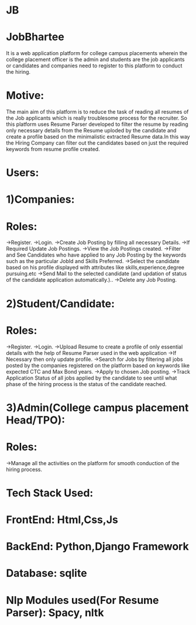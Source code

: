 # JB
# JobBhartee
It is a web application platform for college campus placements wherein the college placement officer is the admin and students are the job applicants or candidates
and companies need to register to this platform to conduct the hiring.
# Motive:
The main aim of this platform is to reduce the task of reading all resumes of the Job applicants which is really troublesome process for the recruiter.
So this platform uses Resume Parser developed to filter the resume by reading only necessary details from the Resume uploded by the candidate and create a profile based on the minimalistic extracted Resume data.In this way the Hiring Company can filter out the candidates based on just the required keywords from resume profile created.
# Users:
# 1)Companies:
# Roles:
->Register.
->Login.
->Create Job Posting by filling all necessary Details.
->If Required Update Job Postings.
->View the Job Postings created.
->Filter and See Candidates who have applied to any Job Posting by the keywords such as the particular JobId and Skills Preferred.
->Select the candidate based on his profile displayed with attributes like skills,experience,degree pursuing.etc
->Send Mail to the selected candidate (and updation of status of the candidate application automatically.)..
->Delete any Job Posting.
# 2)Student/Candidate:
# Roles:
->Register.
->Login.
->Upload Resume to create a profile of only essential details with the help of Resume Parser used in the web application
->If Necessary then only update profile.
->Search for Jobs by filtering all jobs posted by the companies registered on the platform based on keywords like expected CTC and Max Bond years.
->Apply to chosen Job posting.
->Track Application Status of all jobs applied by the candidate to see until what phase of the hiring process is the status of the candidate reached.
# 3)Admin(College campus placement Head/TPO):
# Roles:
->Manage all the activities on the platform for smooth conduction of the hiring process.

# Tech Stack Used:
# FrontEnd: Html,Css,Js
# BackEnd: Python,Django Framework
# Database: sqlite
# Nlp Modules used(For Resume Parser): Spacy, nltk
